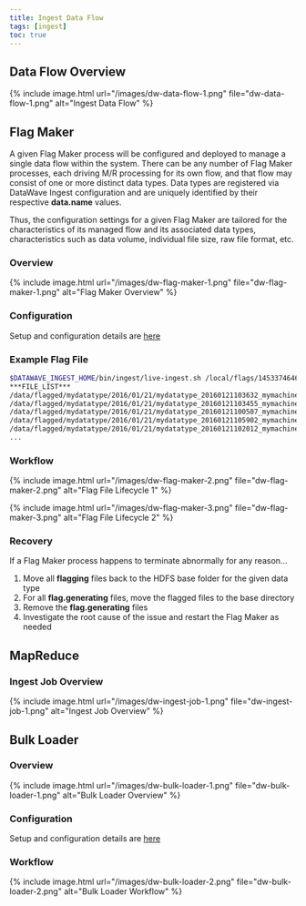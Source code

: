 ```yaml
---
title: Ingest Data Flow
tags: [ingest]
toc: true
---
```


## Data Flow Overview   

{% include image.html url="/images/dw-data-flow-1.png" file="dw-data-flow-1.png" alt="Ingest Data Flow" %}

## Flag Maker

A given Flag Maker process will be configured and deployed to manage a single data flow within the system. There can be
any number of Flag Maker processes, each driving M/R processing for its own flow, and that flow may consist of one or more
distinct data types. Data types are registered via DataWave Ingest configuration and are uniquely identified by their
respective **data.name** values.

Thus, the configuration settings for a given Flag Maker are tailored for the characteristics of its managed flow and its
associated data types, characteristics such as data volume, individual file size, raw file format, etc.

### Overview

{% include image.html url="/images/dw-flag-maker-1.png" file="dw-flag-maker-1.png" alt="Flag Maker Overview" %}

### Configuration

Setup and configuration details are [here](configuration#flag-maker-configuration)

### Example Flag File

```bash
$DATAWAVE_INGEST_HOME/bin/ingest/live-ingest.sh /local/flags/1453374646.00_mydatatype_20160121103632_mymachine_16f803c3a4eff08c7.seq+784.flag.inprogress 150 -inputFormat datawave.ingest.input.reader.event.EventSequenceFileInputFormat -inputFileLists -inputFileListMarker ***FILE_LIST***
***FILE_LIST***
/data/flagged/mydatatype/2016/01/21/mydatatype_20160121103632_mymachine_16f803c3a4eff08c7.seq
/data/flagged/mydatatype/2016/01/21/mydatatype_20160121103455_mymachine_26d06d0502a022163.seq
/data/flagged/mydatatype/2016/01/21/mydatatype_20160121100507_mymachine_21732b5e75f12c859.seq
/data/flagged/mydatatype/2016/01/21/mydatatype_20160121105902_mymachine_32fb2a1590733dcfa.seq
/data/flagged/mydatatype/2016/01/21/mydatatype_20160121102012_mymachine_267877fd6f6f24357.seq
...
```

### Workflow

{% include image.html url="/images/dw-flag-maker-2.png" file="dw-flag-maker-2.png" alt="Flag File Lifecycle 1" %}

{% include image.html url="/images/dw-flag-maker-3.png" file="dw-flag-maker-3.png" alt="Flag File Lifecycle 2" %}

### Recovery

If a Flag Maker process happens to terminate abnormally for any reason...
1. Move all **flagging** files back to the HDFS base folder for the given data type
2. For all **flag.generating** files, move the flagged files to the base directory
3. Remove the **flag.generating** files
4. Investigate the root cause of the issue and restart the Flag Maker as needed

## MapReduce

### Ingest Job Overview

{% include image.html url="/images/dw-ingest-job-1.png" file="dw-ingest-job-1.png" alt="Ingest Job Overview" %}

## Bulk Loader

### Overview

{% include image.html url="/images/dw-bulk-loader-1.png" file="dw-bulk-loader-1.png" alt="Bulk Loader Overview" %}

### Configuration

Setup and configuration details are [here](configuration#bulk-loader-configuration)

### Workflow

{% include image.html url="/images/dw-bulk-loader-2.png" file="dw-bulk-loader-2.png" alt="Bulk Loader Workflow" %}


